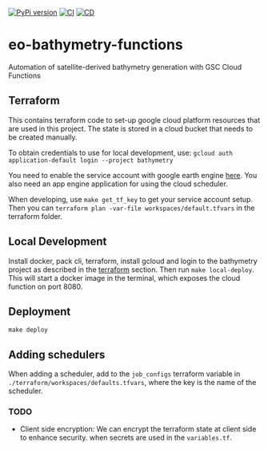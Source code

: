 [![PyPi version](https://badgen.net/pypi/v/eo_bathymetry_functions/)](https://pypi.com/project/eo_bathymetry_functions)
[![CI](https://github.com/openearth/eo-bathymetry-functions/actions/workflows/ci.yaml/badge.svg?branch=main&event=push)](https://github.com/openearth/eo-bathymetry-functions/actions/workflows/ci.yaml)
[![CD](https://github.com/openearth/eo-bathymetry-functions/actions/workflows/cd.yaml/badge.svg?branch=main&event=push)](https://github.com/openearth/eo-bathymetry-functions/actions/workflows/cd.yaml)

# eo-bathymetry-functions
Automation of satellite-derived bathymetry generation with GSC Cloud Functions

## Terraform
This contains terraform code to set-up google cloud platform resources that are used in this
project. The state is stored in a cloud bucket that needs to be created manually. 

To obtain credentials to use for local development, use:
```gcloud auth application-default login --project bathymetry```

You need to enable the service account with google earth engine
[here](https://developers.google.com/earth-engine/guides/service_account).
You also need an app engine application for using the cloud scheduler.

When developing, use `make get_tf_key` to get your service account setup. Then you can 
`terraform plan -var-file workspaces/default.tfvars` in the terraform folder.

## Local Development
Install docker, pack cli, terraform, install gcloud and login to the bathymetry project as
described in the [terraform](#terraform) section. Then run `make local-deploy`. This will start a
docker image in the terminal, which exposes the cloud function on port 8080.

## Deployment
`make deploy`

## Adding schedulers
When adding a scheduler, add to the `job_configs` terraform variable in
`./terraform/workspaces/defaults.tfvars`, where the key is the name of the scheduler.

### TODO
- Client side encryption: We can encrypt the terraform state at client side to enhance security.
    when secrets are used in the `variables.tf`.
